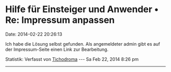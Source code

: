 Hilfe für Einsteiger und Anwender • Re: Impressum anpassen
==========================================================

Date: 2014-02-22 20:26:13

Ich habe die Lösung selbst gefunden. Als angemeldeter admin gibt es auf
der Impressum-Seite einen Link zur Bearbeitung.

Statistik: Verfasst von
[Tichodroma](http://forum.yacy-websuche.de/memberlist.php?mode=viewprofile&u=9369)
--- Sa Feb 22, 2014 8:26 pm

------------------------------------------------------------------------
